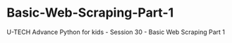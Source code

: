 # Basic-Web-Scraping-Part-1
U-TECH Advance Python for kids - Session 30 - Basic Web Scraping Part 1
